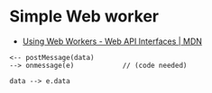 # Simple Web worker

* [Using Web Workers - Web API Interfaces | MDN](https://developer.mozilla.org/en-US/docs/Web/API/Web_Workers_API/Using_web_workers#Examples)

```
<-- postMessage(data) 
--> onmessage(e)            // (code needed)

data --> e.data
```
